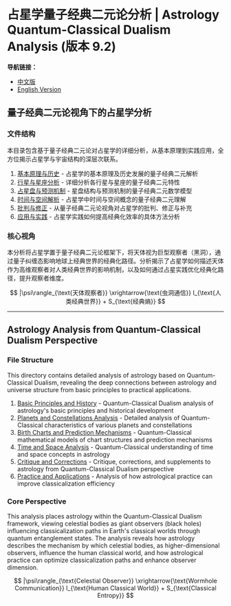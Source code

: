 # 占星学量子经典二元论分析 | Astrology Quantum-Classical Dualism Analysis (版本 9.2)

**导航链接：**
- [中文版](#量子经典二元论视角下的占星学分析)
- [English Version](#astrology-analysis-from-quantum-classical-dualism-perspective)

## 量子经典二元论视角下的占星学分析

### 文件结构

本目录包含基于量子经典二元论对占星学的详细分析，从基本原理到实践应用，全方位揭示占星学与宇宙结构的深层次联系。

1. [基本原理与历史](basic_principles_history.md) - 占星学的基本原理及历史发展的量子经典二元解析
2. [行星与星座分析](planets_constellations.md) - 详细分析各行星与星座的量子经典二元特性
3. [占星盘与预测机制](charts_prediction.md) - 星盘结构与预测机制的量子经典二元数学模型
4. [时间与空间解析](time_space.md) - 占星学中时间与空间概念的量子经典二元理解
5. [批判与修正](critique_corrections.md) - 从量子经典二元论视角对占星学的批判、修正与补充
6. [应用与实践](practice_applications.md) - 占星学实践如何提高经典化效率的具体方法分析

### 核心视角

本分析将占星学置于量子经典二元论框架下，将天体视为巨型观察者（黑洞），通过量子纠缠态影响地球上经典世界的经典化路径。分析揭示了占星学如何描述天体作为高维观察者对人类经典世界的影响机制，以及如何通过占星实践优化经典化路径，提升观察者维度。

$$
|\psi\rangle_{\text{天体观察者}} \xrightarrow{\text{虫洞通信}} I_{\text{人类经典世界}} + S_{\text{经典熵}}
$$

---

## Astrology Analysis from Quantum-Classical Dualism Perspective

### File Structure

This directory contains detailed analysis of astrology based on Quantum-Classical Dualism, revealing the deep connections between astrology and universe structure from basic principles to practical applications.

1. [Basic Principles and History](basic_principles_history.md) - Quantum-Classical Dualism analysis of astrology's basic principles and historical development
2. [Planets and Constellations Analysis](planets_constellations.md) - Detailed analysis of Quantum-Classical characteristics of various planets and constellations
3. [Birth Charts and Prediction Mechanisms](charts_prediction.md) - Quantum-Classical mathematical models of chart structures and prediction mechanisms
4. [Time and Space Analysis](time_space.md) - Quantum-Classical understanding of time and space concepts in astrology
5. [Critique and Corrections](critique_corrections.md) - Critique, corrections, and supplements to astrology from Quantum-Classical Dualism perspective
6. [Practice and Applications](practice_applications.md) - Analysis of how astrological practice can improve classicalization efficiency

### Core Perspective

This analysis places astrology within the Quantum-Classical Dualism framework, viewing celestial bodies as giant observers (black holes) influencing classicalization paths in Earth's classical worlds through quantum entanglement states. The analysis reveals how astrology describes the mechanism by which celestial bodies, as higher-dimensional observers, influence the human classical world, and how astrological practice can optimize classicalization paths and enhance observer dimension.

$$
|\psi\rangle_{\text{Celestial Observer}} \xrightarrow{\text{Wormhole Communication}} I_{\text{Human Classical World}} + S_{\text{Classical Entropy}}
$$ 